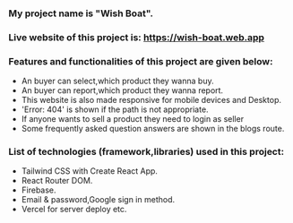 ### My project name is "Wish Boat".

### Live website of this project is: https://wish-boat.web.app

### Features and functionalities of this project are given below:

- An buyer can select,which product they wanna buy.
- An buyer can report,which product they wanna report.
- This website is also made responsive for mobile devices and Desktop.
- 'Error: 404' is shown if the path is not appropriate.
- If anyone wants to sell a product they need to login as seller
- Some frequently asked question answers are shown in the blogs route.

### List of technologies (framework,libraries) used in this project:

- Tailwind CSS with Create React App.
- React Router DOM.
- Firebase.
- Email & password,Google sign in method.
- Vercel for server deploy etc.
